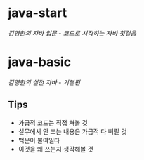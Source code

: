 # java-start
_김영한의 자바 입문 - 코드로 시작하는 자바 첫걸음_

# java-basic
_김영한의 실전 자바 - 기본편_

## Tips
- 가급적 코드는 직접 쳐볼 것
- 실무에서 안 쓰는 내용은 가급적 다 버릴 것
- 백문이 불여일타
- 이것을 왜 쓰는지 생각해볼 것
